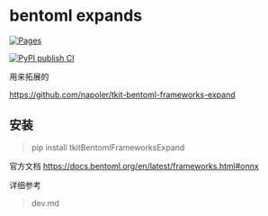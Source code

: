 # bentoml expands

[![Pages](https://github.com/napoler/tkit-bentoml-frameworks-expand/actions/workflows/sphinx-gitpages.yml/badge.svg)](https://github.com/napoler/tkit-bentoml-frameworks-expand/actions/workflows/sphinx-gitpages.yml)

[![PyPI publish CI](https://github.com/napoler/tkit-bentoml-frameworks-expand/actions/workflows/upload-to-pip.yml/badge.svg)](https://github.com/napoler/tkit-bentoml-frameworks-expand/actions/workflows/upload-to-pip.yml)

用来拓展的
 
https://github.com/napoler/tkit-bentoml-frameworks-expand

## 安装

> pip install tkitBentomlFrameworksExpand

官方文档
https://docs.bentoml.org/en/latest/frameworks.html#onnx

详细参考

> dev.md



